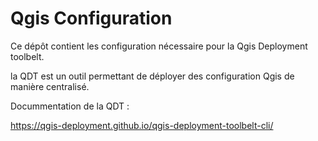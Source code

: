# Qgis Configuration

Ce dépôt contient les configuration nécessaire pour la Qgis Deployment toolbelt. 

la QDT est un outil permettant de déployer des configuration Qgis de manière centralisé. 

Docummentation de la QDT : 

https://qgis-deployment.github.io/qgis-deployment-toolbelt-cli/